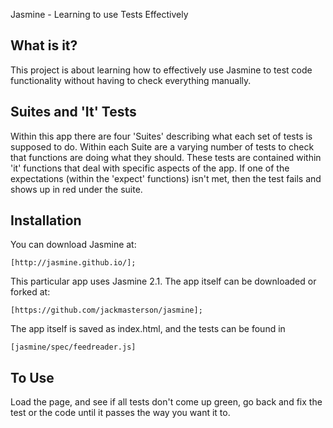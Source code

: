 Jasmine - Learning to use Tests Effectively

What is it?
-----------

This project is about learning how to effectively use Jasmine to test code functionality without having to check everything manually.


Suites and 'It' Tests
---------------------

Within this app there are four 'Suites' describing what each set of tests is supposed to do. Within each Suite are a varying number of tests to check that functions are doing what they should. These tests are contained within 'it' functions that deal with specific aspects of the app. If one of the expectations (within the 'expect' functions) isn't met, then the test fails and shows up in red under the suite.

Installation
------------

You can download Jasmine at:

	[http://jasmine.github.io/];

This particular app uses Jasmine 2.1. The app itself can be downloaded or forked at: 

	[https://github.com/jackmasterson/jasmine];

The app itself is saved as index.html, and the tests can be found in 
	
	[jasmine/spec/feedreader.js]

To Use
------

Load the page, and see if all tests don't come up green, go back and fix the test or the code until it passes the way you want it to.




